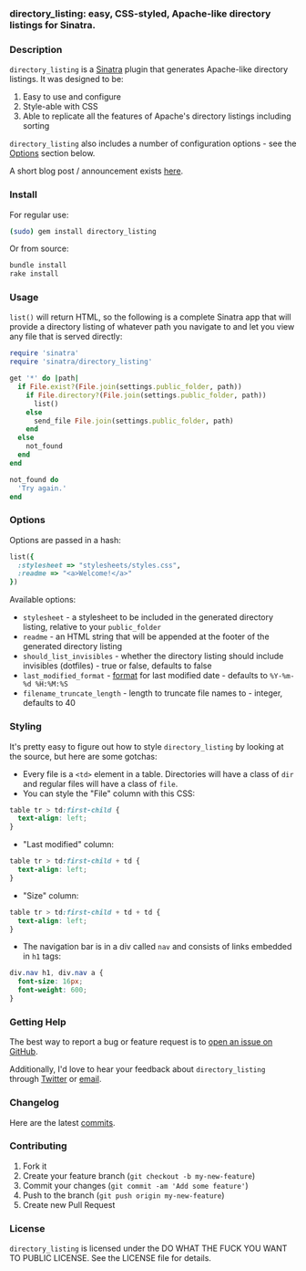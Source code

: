 ### directory_listing: easy, CSS-styled, Apache-like directory listings for Sinatra.

### Description

```directory_listing``` is a [Sinatra](http://sinatrarb.com) plugin that generates Apache-like directory listings. It was designed to be:

1. Easy to use and configure
2. Style-able with CSS
3. Able to replicate all the features of Apache's directory listings including sorting

```directory_listing``` also includes a number of configuration options - see the [Options](#options) section below.

A short blog post / announcement exists [here](http://blog.catsanddogshavealltheluck.com/#Directory_Listings_in_Sinatra).

### Install

For regular use:

```bash
(sudo) gem install directory_listing
```

Or from source:

```bash
bundle install
rake install
```

### Usage

```list()``` will return HTML, so the following is a complete Sinatra app that will provide a directory listing of whatever path you navigate to and let you view any file that is served directly:

```ruby
require 'sinatra'
require 'sinatra/directory_listing'

get '*' do |path|
  if File.exist?(File.join(settings.public_folder, path))
    if File.directory?(File.join(settings.public_folder, path))
      list()
    else
      send_file File.join(settings.public_folder, path)
    end
  else
    not_found
  end
end

not_found do
  'Try again.'
end
```

### Options

Options are passed in a hash:

```ruby
list({
  :stylesheet => "stylesheets/styles.css",
  :readme => "<a>Welcome!</a>"
})
```

Available options:

- ```stylesheet``` - a stylesheet to be included in the generated directory listing, relative to your ```public_folder```
- ```readme``` - an HTML string that will be appended at the footer of the generated directory listing
- ```should_list_invisibles``` - whether the directory listing should include invisibles (dotfiles) - true or false, defaults to false
- ```last_modified_format``` - [format](http://www.ruby-doc.org/core-2.0/Time.html) for last modified date - defaults to ```%Y-%m-%d %H:%M:%S```
- ```filename_truncate_length``` - length to truncate file names to - integer, defaults to 40

### Styling

It's pretty easy to figure out how to style ```directory_listing``` by looking at the source, but here are some gotchas:

- Every file is a ```<td>``` element in a table. Directories will have a class of ```dir``` and regular files will have a class of ```file```. 
- You can style the "File" column with this CSS:

```css
table tr > td:first-child { 
  text-align: left;
}
```

- "Last modified" column:

```css
table tr > td:first-child + td { 
  text-align: left;
}
```

- "Size" column:

```css
table tr > td:first-child + td + td { 
  text-align: left;
}
```

- The navigation bar is in a div called ```nav``` and consists of links embedded in ```h1``` tags:

```css
div.nav h1, div.nav a {
  font-size: 16px;
  font-weight: 600;
}
```

### Getting Help

The best way to report a bug or feature request is to [open an issue on GitHub](https://github.com/movesmyers/directory_listing/issues). 

Additionally, I'd love to hear your feedback about ```directory_listing``` through [Twitter](http://twitter.com/movesmyers) or [email](mailto:rick.myers@me.com).

### Changelog

Here are the latest [commits](https://github.com/movesmyers/directory_listing/commits/master).

### Contributing

1. Fork it
2. Create your feature branch (```git checkout -b my-new-feature```)
3. Commit your changes (```git commit -am 'Add some feature'```)
4. Push to the branch (```git push origin my-new-feature```)
5. Create new Pull Request

### License

```directory_listing``` is licensed under the DO WHAT THE FUCK YOU WANT TO PUBLIC LICENSE. See the LICENSE file for details.
